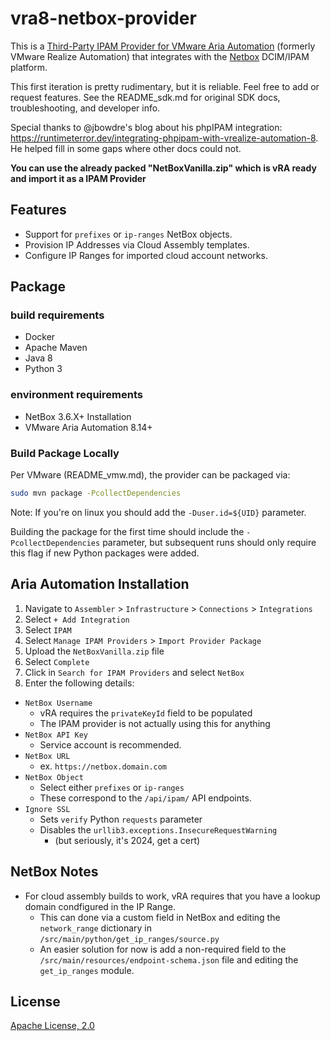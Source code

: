 
# vra8-netbox-provider

This is a [Third-Party IPAM Provider for VMware Aria Automation](https://developer.broadcom.com/sdks/vmware-aria-automation-third-party-ipam-sdk/latest) (formerly VMware Realize Automation) that integrates with the [Netbox](https://netboxlabs.com) DCIM/IPAM platform.

This first iteration is pretty rudimentary, but it is reliable. Feel free to add or request features.
See the README_sdk.md for original SDK docs, troubleshooting, and developer info.

Special thanks to @jbowdre's blog about his phpIPAM integration: https://runtimeterror.dev/integrating-phpipam-with-vrealize-automation-8. He helped fill in some gaps where other docs could not.

****You can use the already packed "NetBoxVanilla.zip" which is vRA ready and import it as a IPAM Provider****

## Features

- Support for `prefixes` or `ip-ranges` NetBox objects.
- Provision IP Addresses via Cloud Assembly templates.
- Configure IP Ranges for imported cloud account networks.

## Package

### build requirements
- Docker
- Apache Maven
- Java 8
- Python 3
### environment requirements
- NetBox 3.6.X+ Installation
- VMware Aria Automation 8.14+

### Build Package Locally
Per VMware (README_vmw.md), the provider can be packaged via:
```bash
sudo mvn package -PcollectDependencies
```
Note: If you're on linux you should add the `-Duser.id=${UID}` parameter.

Building the package for the first time should include the `-PcollectDependencies` parameter, but subsequent runs should only require this flag if new Python packages were added.

## Aria Automation Installation
1. Navigate to `Assembler` > `Infrastructure` > `Connections` > `Integrations`
2. Select `+ Add Integration`
3. Select `IPAM`
4. Select `Manage IPAM Providers` > `Import Provider Package`
5. Upload the `NetBoxVanilla.zip` file
6. Select `Complete`
7. Click in `Search for IPAM Providers` and select `NetBox`
8. Enter the following details:
- `NetBox Username`
    - vRA requires the `privateKeyId` field to be populated
    - The IPAM provider is not actually using this for anything
- `NetBox API Key`
    - Service account is recommended.
- `NetBox URL`
    - ex. `https://netbox.domain.com`
- `NetBox Object`
    - Select either `prefixes` or `ip-ranges`
    - These correspond to the `/api/ipam/` API endpoints.
- `Ignore SSL`
    - Sets `verify` Python `requests` parameter
    - Disables the `urllib3.exceptions.InsecureRequestWarning`
        - (but seriously, it's 2024, get a cert)

## NetBox Notes
- For cloud assembly builds to work, vRA requires that you have a lookup domain condfigured in the IP Range.
    - This can done via a custom field in NetBox and editing the `network_range` dictionary in `/src/main/python/get_ip_ranges/source.py`
    - An easier solution for now is add a non-required field to the `/src/main/resources/endpoint-schema.json` file and editing the `get_ip_ranges` module.

## License

[Apache License, 2.0](https://www.apache.org/licenses/LICENSE-2.0)

